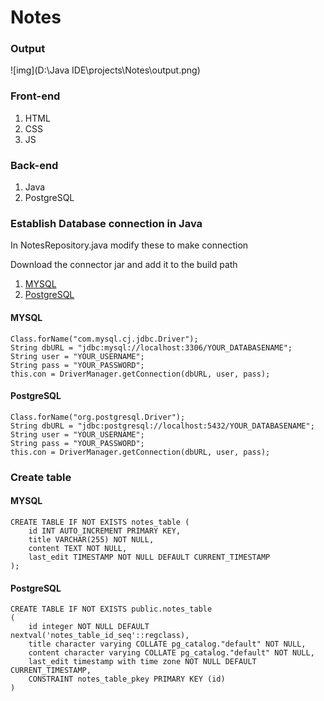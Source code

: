 # Notes
### Output
![img](D:\Java IDE\projects\Notes\output.png)
### Front-end
1. HTML
2. CSS
3. JS
   
### Back-end
1. Java
2. PostgreSQL

### Establish Database connection in Java
In NotesRepository.java modify these to make connection

Download the connector jar and add it to the build path
1. [MYSQL](https://dev.mysql.com/downloads/connector/j/)
2. [PostgreSQL](https://jdbc.postgresql.org/download/)

#### MYSQL
```
Class.forName("com.mysql.cj.jdbc.Driver");
String dbURL = "jdbc:mysql://localhost:3306/YOUR_DATABASENAME";
String user = "YOUR_USERNAME";
String pass = "YOUR_PASSWORD";
this.con = DriverManager.getConnection(dbURL, user, pass);
```
#### PostgreSQL
```
Class.forName("org.postgresql.Driver");
String dbURL = "jdbc:postgresql://localhost:5432/YOUR_DATABASENAME";
String user = "YOUR_USERNAME";
String pass = "YOUR_PASSWORD";
this.con = DriverManager.getConnection(dbURL, user, pass);
```
### Create table
#### MYSQL
```
CREATE TABLE IF NOT EXISTS notes_table (
    id INT AUTO_INCREMENT PRIMARY KEY,
    title VARCHAR(255) NOT NULL,
    content TEXT NOT NULL,
    last_edit TIMESTAMP NOT NULL DEFAULT CURRENT_TIMESTAMP
);
```
#### PostgreSQL
```
CREATE TABLE IF NOT EXISTS public.notes_table
(
    id integer NOT NULL DEFAULT nextval('notes_table_id_seq'::regclass),
    title character varying COLLATE pg_catalog."default" NOT NULL,
    content character varying COLLATE pg_catalog."default" NOT NULL,
    last_edit timestamp with time zone NOT NULL DEFAULT CURRENT_TIMESTAMP,
    CONSTRAINT notes_table_pkey PRIMARY KEY (id)
)
```
